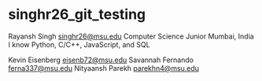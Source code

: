 # singhr26_git_testing

Rayansh Singh
singhr26@msu.edu
Computer Science 
Junior
Mumbai, India
I know Python, C/C++, JavaScript, and SQL


Kevin Eisenberg eisenb72@msu.edu
Savannah Fernando ferna337@msu.edu
Nityaansh Parekh parekhn4@msu.edu
